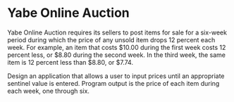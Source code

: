 # Yabe Online Auction

Yabe Online Auction requires its sellers to post items for sale for a six-week period during which the price of any unsold item drops 12 percent each week. For example, an item that costs $10.00 during the first week costs 12 percent less, or $8.80 during the second week. In the third week, the same item is 12 percent less than $8.80, or $7.74.

Design an application that allows a user to input prices until an appropriate sentinel value is entered. Program output is the price of each item during each week, one through six.